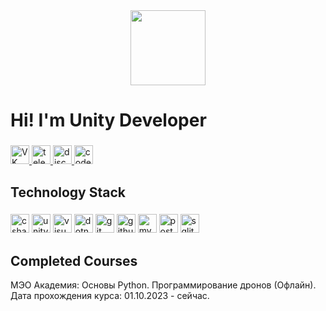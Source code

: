 <div align="center">
  <img height=120" src="https://media.discordapp.net/attachments/656865654976020490/1171479068940701717/snapedit_1699372749844.png?ex=655cd3e7&is=654a5ee7&hm=2540384a47d1bc0ccc354c9aebf7ae5ee365af2922de5cc81fa2c643f9612499&="  />
</div>

###

<h1 align="left">Hi! I'm Unity Developer </h1>

###

<div align="left">
  <a href="https://vk.com/hah_ti_poiman" target="_blank">
    <img src="https://img.shields.io/badge/-VK-090909?style=for-the-badge&logo=vk&logoColor=318CE7" height="30" alt="VK logo"  />
  </a>
  <a href="https://t.me/DaSHhxd" target="_blank">
    <img src="https://img.shields.io/badge/-Telegram-090909?style=for-the-badge&logo=telegram" height="30" alt="telegram logo"  />
  </a>
  <a href="https://discordapp.com/users/650016129993146368/" target="_blank">
    <img src="https://img.shields.io/badge/discord-black?style=for-the-badge&logo=discord&logoColor=5865F2&labelColor=black" height="30" alt="discord logo"  />
  </a>
  <a href="https://www.codewars.com/users/dashhoff" target="_blank">
    <img src="https://img.shields.io/badge/codewars-black?style=for-the-badge&logo=codewars&logoColor=red&labelColor=black" height="30" alt="codewars logo"  />
  </a>
</div>

###

<h2 align="left">Technology Stack</h2>

###

<div align="left">
  <img src="https://img.shields.io/badge/csharp-black?style=for-the-badge&logo=csharp&logoColor=white&labelColor=black" height="30" alt="csharp logo"  />
  <img src="https://img.shields.io/badge/unity-black?style=for-the-badge&logo=unity&logoColor=white" height="30" alt="unity logo"  />
  <img src="https://img.shields.io/badge/visualstudio-black?style=for-the-badge&logo=visualstudio" height="30" alt="visualstudio logo"  />
  <img src="https://img.shields.io/badge/.NET-black?style=for-the-badge&logo=dotnet&logoColor=white&labelColor=black" height="30" alt="dotnetc logo"  />
  <img src="https://img.shields.io/badge/git-black?style=for-the-badge&logo=git&logoColor=white&labelColor=black" height="30" alt="git logo"  />
  <img src="https://img.shields.io/badge/github-black?style=for-the-badge&logo=github&logoColor=white&labelColor=black" height="30" alt="github logo"  />
  <img src="https://img.shields.io/badge/Mysql-black?style=for-the-badge&logo=mysql&logoColor=white" height="30" alt="mysql logo"  />
  <img src="https://img.shields.io/badge/postgresql-black?style=for-the-badge&logo=postgresql&logoColor=white" height="30" alt="postgresql logo"  />
   <img src="https://img.shields.io/badge/sqlite-black?style=for-the-badge&logo=sqlite&logoColor=white" height="30" alt="sqlite logo"  />
  <img width="0" />
</div>

###

<h2 align="left">Completed Courses</h2>
МЭО Академия: Основы Python. Программирование дронов (Офлайн). Дата прохождения курса: 01.10.2023 - сейчас.


###
